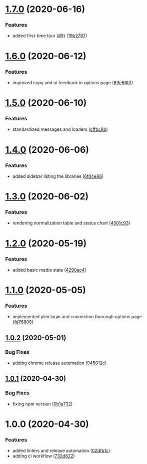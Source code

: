 # [1.7.0](https://github.com/nass600/tivan/compare/1.6.0...1.7.0) (2020-06-16)

### Features

-   added first-time tour ([#9](https://github.com/nass600/tivan/issues/9)) ([19b2787](https://github.com/nass600/tivan/commit/19b2787077f8951fcc7db82feb09588a6a0441d9))

# [1.6.0](https://github.com/nass600/tivan/compare/1.5.0...1.6.0) (2020-06-12)

### Features

-   improved copy and ui feedback in options page ([69e66b1](https://github.com/nass600/tivan/commit/69e66b1bc03b825f89b54521af77afa538e92b6a))

# [1.5.0](https://github.com/nass600/tivan/compare/1.4.0...1.5.0) (2020-06-10)

### Features

-   standardized messages and loaders ([cffbc8b](https://github.com/nass600/tivan/commit/cffbc8b5631212ed4830b1c0f2dab94a552193f6))

# [1.4.0](https://github.com/nass600/tivan/compare/1.3.0...1.4.0) (2020-06-06)

### Features

-   added sidebar listing the libraries ([6fd4e86](https://github.com/nass600/tivan/commit/6fd4e86bc4ffdb447e3c8042e6971b398763f392))

# [1.3.0](https://github.com/nass600/tivan/compare/1.2.0...1.3.0) (2020-06-02)

### Features

-   rendering normalization table and status chart ([4501c93](https://github.com/nass600/tivan/commit/4501c935e295829387f0efb84153b1ab5cfb03fa))

# [1.2.0](https://github.com/nass600/tivan/compare/1.1.0...1.2.0) (2020-05-19)

### Features

-   added basic media stats ([4290ac4](https://github.com/nass600/tivan/commit/4290ac42225d0ee380e854283224a4d734792383))

# [1.1.0](https://github.com/nass600/tivan/compare/1.0.2...1.1.0) (2020-05-05)

### Features

-   implemented plex login and connection thorough options page ([fd76806](https://github.com/nass600/tivan/commit/fd768062e94e283d6662d2ee01af54730dc45d5d))

## [1.0.2](https://github.com/nass600/tivan/compare/1.0.1...1.0.2) (2020-05-01)

### Bug Fixes

-   adding chrome release automation ([945012c](https://github.com/nass600/tivan/commit/945012c938af7cd302e13ed682842d77d6b0aa40))

## [1.0.1](https://github.com/nass600/tivan/compare/1.0.0...1.0.1) (2020-04-30)

### Bug Fixes

-   fixing npm version ([0b1a732](https://github.com/nass600/tivan/commit/0b1a7327411312154644cc9e40ad151732269c6e))

# 1.0.0 (2020-04-30)

### Features

-   added linters and release automation ([02dfb1c](https://github.com/nass600/tivan/commit/02dfb1c9b9fd13accff7e50b9138c99c150cd660))
-   adding ci workflow ([732d822](https://github.com/nass600/tivan/commit/732d822655149a101348f90410d83e19e6889a5f))
